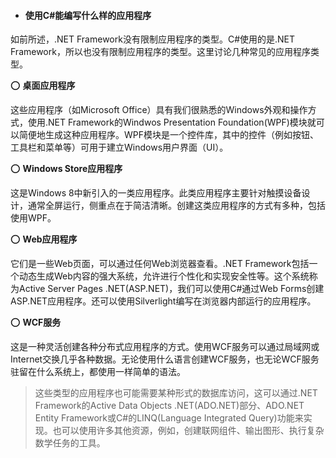 * #### 使用C#能编写什么样的应用程序

如前所述，.NET Framework没有限制应用程序的类型。C#使用的是.NET Framework，所以也没有限制应用程序的类型。这里讨论几种常见的应用程序类型。

⭕️ **桌面应用程序**

这些应用程序（如Microsoft Office）具有我们很熟悉的Windows外观和操作方式，使用.NET Framework的Windwos Presentation Foundation(WPF)模块就可以简便地生成这种应用程序。WPF模块是一个控件库，其中的控件（例如按钮、工具栏和菜单等）可用于建立Windows用户界面（UI）。

⭕️ **Windows Store应用程序**

这是Windows 8中新引入的一类应用程序。此类应用程序主要针对触摸设备设计，通常全屏运行，侧重点在于简洁清晰。创建这类应用程序的方式有多种，包括使用WPF。

⭕️ **Web应用程序**

它们是一些Web页面，可以通过任何Web浏览器查看。.NET Framework包括一个动态生成Web内容的强大系统，允许进行个性化和实现安全性等。这个系统称为Active Server Pages .NET(ASP.NET)，我们可以使用C#通过Web Forms创建ASP.NET应用程序。还可以使用Silverlight编写在浏览器内部运行的应用程序。

⭕️ **WCF服务**

这是一种灵活创建各种分布式应用程序的方式。使用WCF服务可以通过局域网或Internet交换几乎各种数据。无论使用什么语言创建WCF服务，也无论WCF服务驻留在什么系统上，都使用一样简单的语法。

>这些类型的应用程序也可能需要某种形式的数据库访问，这可以通过.NET Framework的Active Data Objects .NET(ADO.NET)部分、ADO.NET Entity Framework或C#的LINQ(Language Integrated Query)功能来实现。也可以使用许多其他资源，例如，创建联网组件、输出图形、执行复杂数学任务的工具。